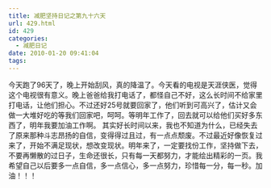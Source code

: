 ```yaml
---
title: 减肥坚持日记之第九十六天
url: 429.html
id: 429
categories:
  - 减肥日记
date: 2010-01-20 09:41:04
tags:
---
```


今天跑了96天了，晚上开始刮风，真的降温了。今天看的电视是天涯侠医，觉得这个电视很有意义。晚上爸爸给我打电话了，都怪自己不好，这么长时间不给家里打电话，让他们担心。不过还好25号就要回家了，他们听到可高兴了，估计又会做一大堆好吃的等我们回家吧，呵呵。等明年工作了，回去就可以给他们买好多东西了，明年我要加油工作啊。 其实好长时间以来，我也不知道为什么，已经失去了原来那种斗志昂扬的自信，变得得过且过，有一点点颓废。不过最近好像恢复过来了，开始不满足现状，想改变现状。明年来了，一定要找份工作，坚持做下去，不要再懒散的过日子，生命还很长，只有每一天都努力，才能绘出精彩的一页。我希望自己以后要多一点自信，多一点信心，多一点努力，珍惜每一分，每一秒。加油！！！